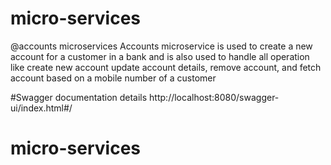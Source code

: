 # micro-services
@accounts microservices
Accounts microservice is used to create a new account for a customer in a bank and is also used to handle all operation like create new account update account details, remove account, and fetch account based on a mobile number of a customer

#Swagger documentation details
http://localhost:8080/swagger-ui/index.html#/
# micro-services
